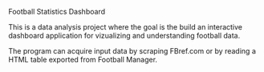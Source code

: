 Football Statistics Dashboard

This is a data analysis project where the goal is the build an interactive dashboard application for vizualizing and 
understanding football data.

The program can acquire input data by scraping FBref.com or by reading a HTML table exported from Football Manager.
